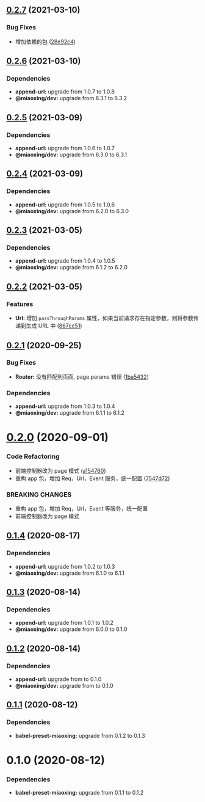 ## [0.2.7](https://github.com/miaoxing/mxjs-app/compare/v0.2.6...v0.2.7) (2021-03-10)


### Bug Fixes

* 增加依赖的包 ([28e92c4](https://github.com/miaoxing/mxjs-app/commit/28e92c4e333557bf2025d7b25a4cf91358f9d9eb))

## [0.2.6](https://github.com/miaoxing/mxjs-app/compare/v0.2.5...v0.2.6) (2021-03-10)





### Dependencies

* **append-url:** upgrade from 1.0.7 to 1.0.8
* **@miaoxing/dev:** upgrade from 6.3.1 to 6.3.2

## [0.2.5](https://github.com/miaoxing/mxjs-app/compare/v0.2.4...v0.2.5) (2021-03-09)





### Dependencies

* **append-url:** upgrade from 1.0.6 to 1.0.7
* **@miaoxing/dev:** upgrade from 6.3.0 to 6.3.1

## [0.2.4](https://github.com/miaoxing/mxjs-app/compare/v0.2.3...v0.2.4) (2021-03-09)





### Dependencies

* **append-url:** upgrade from 1.0.5 to 1.0.6
* **@miaoxing/dev:** upgrade from 6.2.0 to 6.3.0

## [0.2.3](https://github.com/miaoxing/mxjs-app/compare/v0.2.2...v0.2.3) (2021-03-05)





### Dependencies

* **append-url:** upgrade from 1.0.4 to 1.0.5
* **@miaoxing/dev:** upgrade from 6.1.2 to 6.2.0

## [0.2.2](https://github.com/miaoxing/mxjs-app/compare/v0.2.1...v0.2.2) (2021-03-05)


### Features

* **Url:** 增加 `passThroughParams` 属性，如果当前请求存在指定参数，则将参数传递到生成 URL 中 ([867cc51](https://github.com/miaoxing/mxjs-app/commit/867cc51ce8fcc1534ac01dae0a8e248271d56a14))

## [0.2.1](https://github.com/miaoxing/mxjs-app/compare/v0.2.0...v0.2.1) (2020-09-25)


### Bug Fixes

* **Router:** 没有匹配到页面, page.params 错误 ([1ba5432](https://github.com/miaoxing/mxjs-app/commit/1ba5432ad52a3da67e616fcdad09c9897d83327b))





### Dependencies

* **append-url:** upgrade from 1.0.3 to 1.0.4
* **@miaoxing/dev:** upgrade from 6.1.1 to 6.1.2

# [0.2.0](https://github.com/miaoxing/mxjs-app/compare/v0.1.4...v0.2.0) (2020-09-01)


### Code Refactoring

* 前端控制器改为 page 模式 ([a154760](https://github.com/miaoxing/mxjs-app/commit/a154760018e37c8e6cbd564fe0af3a797159f4f6))
* 重构 app 包，增加 Req，Url，Event 服务，统一配置 ([7547d72](https://github.com/miaoxing/mxjs-app/commit/7547d72b12672e8f43ee628304f2178c94fe1522))


### BREAKING CHANGES

* 重构 app 包，增加 Req，Url，Event 等服务，统一配置
* 前端控制器改为 page 模式

## [0.1.4](https://github.com/miaoxing/mxjs-app/compare/v0.1.3...v0.1.4) (2020-08-17)





### Dependencies

* **append-url:** upgrade from 1.0.2 to 1.0.3
* **@miaoxing/dev:** upgrade from 6.1.0 to 6.1.1

## [0.1.3](https://github.com/miaoxing/mxjs-app/compare/v0.1.2...v0.1.3) (2020-08-14)





### Dependencies

* **append-url:** upgrade from 1.0.1 to 1.0.2
* **@miaoxing/dev:** upgrade from 6.0.0 to 6.1.0

## [0.1.2](https://github.com/miaoxing/mxjs-app/compare/v0.1.1...v0.1.2) (2020-08-14)





### Dependencies

* **append-url:** upgrade from  to 0.1.0
* **@miaoxing/dev:** upgrade from  to 0.1.0

## [0.1.1](https://github.com/miaoxing/mxjs-app/compare/v0.1.0...v0.1.1) (2020-08-12)





### Dependencies

* **babel-preset-miaoxing:** upgrade from 0.1.2 to 0.1.3

# 0.1.0 (2020-08-12)





### Dependencies

* **babel-preset-miaoxing:** upgrade from 0.1.1 to 0.1.2
